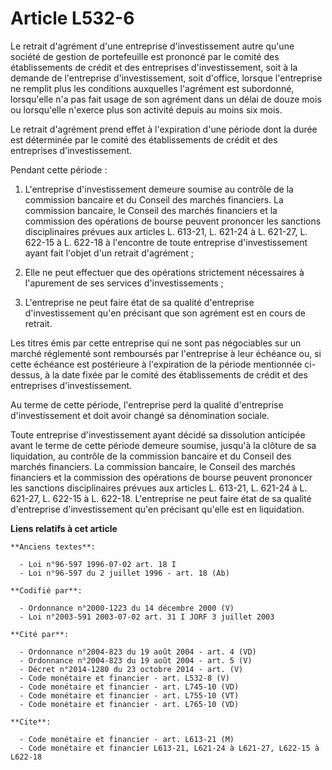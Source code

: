 # Article L532-6

Le retrait d'agrément d'une entreprise d'investissement autre qu'une société de gestion de portefeuille est prononcé par le
comité des établissements de crédit et des entreprises d'investissement, soit à la demande de l'entreprise d'investissement,
soit d'office, lorsque l'entreprise ne remplit plus les conditions auxquelles l'agrément est subordonné, lorsqu'elle n'a pas
fait usage de son agrément dans un délai de douze mois ou lorsqu'elle n'exerce plus son activité depuis au moins six mois.

Le retrait d'agrément prend effet à l'expiration d'une période dont la durée est déterminée par le comité des établissements
de crédit et des entreprises d'investissement.

Pendant cette période :

1. L'entreprise d'investissement demeure soumise au contrôle de la commission bancaire et du Conseil des marchés financiers.
La commission bancaire, le Conseil des marchés financiers et la commission des opérations de bourse peuvent prononcer les
sanctions disciplinaires prévues aux articles L. 613-21, L. 621-24 à L. 621-27, L. 622-15 à L. 622-18 à l'encontre de toute
entreprise d'investissement ayant fait l'objet d'un retrait d'agrément ;

2. Elle ne peut effectuer que des opérations strictement nécessaires à l'apurement de ses services d'investissements ;

3. L'entreprise ne peut faire état de sa qualité d'entreprise d'investissement qu'en précisant que son agrément est en cours
de retrait.

Les titres émis par cette entreprise qui ne sont pas négociables sur un marché réglementé sont remboursés par l'entreprise à
leur échéance ou, si cette échéance est postérieure à l'expiration de la période mentionnée ci-dessus, à la date fixée par le
comité des établissements de crédit et des entreprises d'investissement.

Au terme de cette période, l'entreprise perd la qualité d'entreprise d'investissement et doit avoir changé sa dénomination
sociale.

Toute entreprise d'investissement ayant décidé sa dissolution anticipée avant le terme de cette période demeure soumise,
jusqu'à la clôture de sa liquidation, au contrôle de la commission bancaire et du Conseil des marchés financiers. La
commission bancaire, le Conseil des marchés financiers et la commission des opérations de bourse peuvent prononcer les
sanctions disciplinaires prévues aux articles L. 613-21, L. 621-24 à L. 621-27, L. 622-15 à L. 622-18. L'entreprise ne peut
faire état de sa qualité d'entreprise d'investissement qu'en précisant qu'elle est en liquidation.

**Liens relatifs à cet article**

	**Anciens textes**:

	  - Loi n°96-597 1996-07-02 art. 18 I
	  - Loi n°96-597 du 2 juillet 1996 - art. 18 (Ab)

	**Codifié par**:

	  - Ordonnance n°2000-1223 du 14 décembre 2000 (V)
	  - Loi n°2003-591 2003-07-02 art. 31 I JORF 3 juillet 2003

	**Cité par**:

	  - Ordonnance n°2004-823 du 19 août 2004 - art. 4 (VD)
	  - Ordonnance n°2004-823 du 19 août 2004 - art. 5 (V)
	  - Décret n°2014-1280 du 23 octobre 2014 - art. (V)
	  - Code monétaire et financier - art. L532-8 (V)
	  - Code monétaire et financier - art. L745-10 (VD)
	  - Code monétaire et financier - art. L755-10 (VT)
	  - Code monétaire et financier - art. L765-10 (VD)

	**Cite**:

	  - Code monétaire et financier - art. L613-21 (M)
	  - Code monétaire et financier L613-21, L621-24 à L621-27, L622-15 à L622-18
